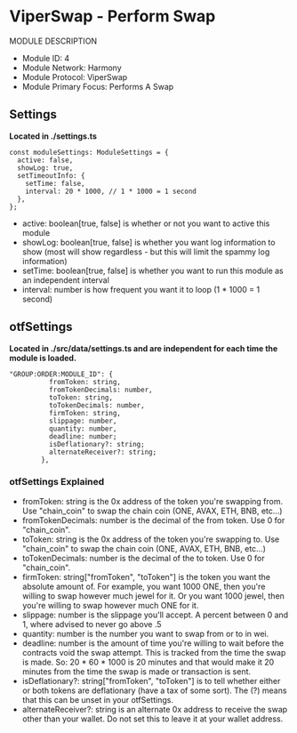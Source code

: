 # ViperSwap - Perform Swap
MODULE DESCRIPTION

* Module ID: 4
* Module Network: Harmony
* Module Protocol: ViperSwap
* Module Primary Focus: Performs A Swap

## Settings
**Located in ./settings.ts**
```
const moduleSettings: ModuleSettings = {
  active: false,
  showLog: true,
  setTimeoutInfo: {
    setTime: false,
    interval: 20 * 1000, // 1 * 1000 = 1 second
  },
};
```

* active: boolean[true, false] is whether or not you want to active this module
* showLog: boolean[true, false] is whether you want log information to show (most will show regardless - but this will limit the spammy log information)
* setTime: boolean[true, false] is whether you want to run this module as an independent interval
* interval: number is how frequent you want it to loop (1 * 1000 = 1 second)

## otfSettings
**Located in ./src/data/settings.ts and are independent for each time the module is loaded.**
```
"GROUP:ORDER:MODULE_ID": {
          fromToken: string,
          fromTokenDecimals: number,
          toToken: string,
          toTokenDecimals: number,
          firmToken: string,
          slippage: number,
          quantity: number,
          deadline: number;
          isDeflationary?: string;
          alternateReceiver?: string;
        },
```

### otfSettings Explained
* fromToken: string is the 0x address of the token you're swapping from.  Use "chain_coin" to swap the chain coin (ONE, AVAX, ETH, BNB, etc...)
* fromTokenDecimals: number is the decimal of the from token.  Use 0 for "chain_coin".
* toToken: string is the 0x address of the token you're swapping to.  Use "chain_coin" to swap the chain coin (ONE, AVAX, ETH, BNB, etc...)
* toTokenDecimals: number is the decimal of the to token.  Use 0 for "chain_coin".
* firmToken: string["fromToken", "toToken"] is the token you want the absolute amount of.  For example, you want 1000 ONE, then you're willing to swap however much jewel for it.  Or you want 1000 jewel, then you're willing to swap however much ONE for it.
* slippage: number is the slippage you'll accept.  A percent between 0 and 1, where advised to never go above .5
* quantity: number is the number you want to swap from or to in wei.
* deadline: number is the amount of time you're willing to wait before the contracts void the swap attempt.  This is tracked from the time the swap is made.  So: 20 * 60 * 1000 is 20 minutes and that would make it 20 minutes from the time the swap is made or transaction is sent.
* isDeflationary?: string["fromToken", "toToken"] is to tell whether either or both tokens are deflationary (have a tax of some sort).  The (?) means that this can be unset in your otfSettings.
* alternateReceiver?: string is an alternate 0x address to receive the swap other than your wallet.  Do not set this to leave it at your wallet address.